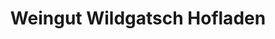 ---
title: "Weingut Wildgatsch Hofladen"
url: /gaubitsch/weingut-wildgatsch-hofladen/
shop: Hofladen
---